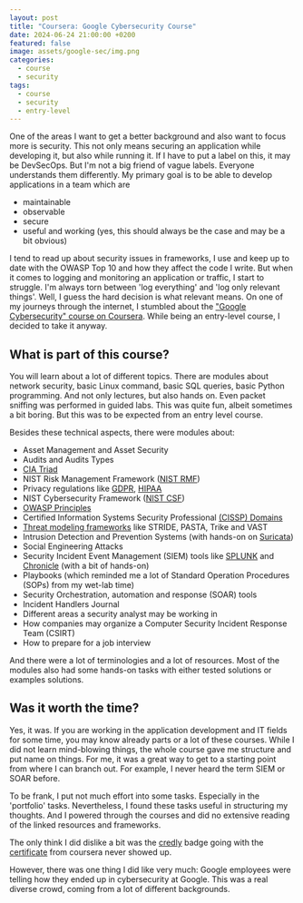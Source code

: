 ```yaml
---
layout: post
title: "Coursera: Google Cybersecurity Course"
date: 2024-06-24 21:00:00 +0200
featured: false
image: assets/google-sec/img.png
categories:
  - course
  - security
tags:
  - course
  - security
  - entry-level
---
```


One of the areas I want to get a better background and also want to focus more is security. This not only means securing 
an application while developing it, but also while running it. If I have to put a label on this, it may be DevSecOps. But I'm
not a big friend of vague labels. Everyone understands them differently. My primary goal is to be able to develop applications
in a team which are

* maintainable
* observable
* secure
* useful and working (yes, this should always be the case and may be a bit obvious)

I tend to read up about security issues in frameworks, I use and keep up to date with the OWASP Top 10 and how they
affect the code I write. But when it comes to logging and monitoring an application or traffic, I start to struggle. I'm always torn between
'log everything' and 'log only relevant things'. Well, I guess the hard decision is what relevant means. On one of my journeys through the internet, 
I stumbled about the ["Google Cybersecurity" course on Coursera](https://www.coursera.org/professional-certificates/google-cybersecurity). While being an entry-level course, I decided to take it anyway. 

## What is part of this course?

You will learn about a lot of different topics. There are modules about network security, basic Linux command, basic SQL queries,
basic Python programming. And not only lectures, but also hands on. Even packet sniffing was performed in guided labs. 
This was quite fun, albeit sometimes a bit boring. But this was to be expected from an entry level course.

Besides these technical aspects, there were modules about:

* Asset Management and Asset Security
* Audits and Audits Types
* [CIA Triad](https://informationsecurity.wustl.edu/items/confidentiality-integrity-and-availability-the-cia-triad/)
* NIST Risk Management Framework ([NIST RMF](https://csrc.nist.gov/projects/risk-management/about-rmf))
* Privacy regulations like [GDPR](https://en.wikipedia.org/wiki/General_Data_Protection_Regulation), [HIPAA](https://en.wikipedia.org/wiki/Health_Insurance_Portability_and_Accountability_Act)
* NIST Cybersecurity Framework ([NIST CSF](https://www.nist.gov/cyberframework))
* [OWASP Principles](https://owasp.org/www-project-developer-guide/draft/foundations/security_principles/)
* Certified Information Systems Security Professional [(CISSP) Domains](https://www.itgovernance.co.uk/blog/the-8-cissp-domains-explained)
* [Threat modeling frameworks](https://en.wikipedia.org/wiki/Threat_model) like STRIDE, PASTA, Trike and VAST
* Intrusion Detection and Prevention Systems (with hands-on on [Suricata](https://suricata.io/))
* Social Engineering Attacks
* Security Incident Event Management (SIEM) tools like [SPLUNK](https://www.splunk.com) and [Chronicle](https://cloud.google.com/chronicle/docs) (with a bit of hands-on)
* Playbooks (which reminded me a lot of Standard Operation Procedures (SOPs) from my wet-lab time)
* Security Orchestration, automation and response (SOAR) tools
* Incident Handlers Journal
* Different areas a security analyst may be working in
* How companies may organize a Computer Security Incident Response Team (CSIRT)
* How to prepare for a job interview

And there were a lot of terminologies and a lot of resources. Most of the modules also had some hands-on tasks with either
tested solutions or examples solutions.

## Was it worth the time?

Yes, it was. If you are working in the application development and IT fields for some time, you may know already parts or 
a lot of these courses. While I did not learn mind-blowing things, the whole course gave me structure and put name on things. For me,
it was a great way to get to a starting point from where I can branch out. For example, I never heard the term SIEM or SOAR before.

To be frank, I put not much effort into some tasks. Especially in the 'portfolio' tasks. Nevertheless, I found these tasks useful in
structuring my thoughts. And I powered through the courses and did no extensive reading of the linked resources and frameworks.

The only think I did dislike a bit was the [credly](https://www.credly.com/users/martin-schmidt.b1cfb06b) badge going with the [certificate](https://www.coursera.org/account/accomplishments/professional-cert/EBPNH67G8L5X) from coursera never
showed up.

However, there was one thing I did like very much: Google employees were telling how they ended up in cybersecurity at Google. This was a real
diverse crowd, coming from a lot of different backgrounds.